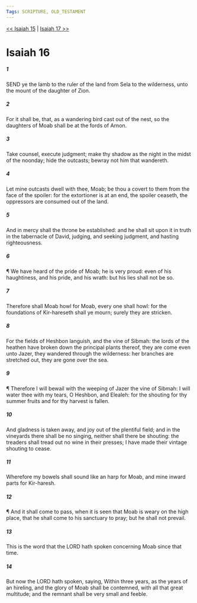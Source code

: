 ```yaml
---
Tags: SCRIPTURE, OLD_TESTAMENT
---
```


[<< Isaiah 15](OLD_TESTAMENT/23_Isaiah/Isaiah_15.md) | [Isaiah 17 >>](OLD_TESTAMENT/23_Isaiah/Isaiah_17.md)

# Isaiah 16

##### 1

SEND ye the lamb to the ruler of the land from Sela to the wilderness, unto the mount of the daughter of Zion.

##### 2

For it shall be, that, as a wandering bird cast out of the nest, so the daughters of Moab shall be at the fords of Arnon.

##### 3

Take counsel, execute judgment; make thy shadow as the night in the midst of the noonday; hide the outcasts; bewray not him that wandereth.

##### 4

Let mine outcasts dwell with thee, Moab; be thou a covert to them from the face of the spoiler: for the extortioner is at an end, the spoiler ceaseth, the oppressors are consumed out of the land.

##### 5

And in mercy shall the throne be established: and he shall sit upon it in truth in the tabernacle of David, judging, and seeking judgment, and hasting righteousness.

##### 6

¶ We have heard of the pride of Moab; he is very proud: even of his haughtiness, and his pride, and his wrath: but his lies shall not be so.

##### 7

Therefore shall Moab howl for Moab, every one shall howl: for the foundations of Kir-hareseth shall ye mourn; surely they are stricken.

##### 8

For the fields of Heshbon languish, and the vine of Sibmah: the lords of the heathen have broken down the principal plants thereof, they are come even unto Jazer, they wandered through the wilderness: her branches are stretched out, they are gone over the sea.

##### 9

¶ Therefore I will bewail with the weeping of Jazer the vine of Sibmah: I will water thee with my tears, O Heshbon, and Elealeh: for the shouting for thy summer fruits and for thy harvest is fallen.

##### 10

And gladness is taken away, and joy out of the plentiful field; and in the vineyards there shall be no singing, neither shall there be shouting: the treaders shall tread out no wine in their presses; I have made their vintage shouting to cease.

##### 11

Wherefore my bowels shall sound like an harp for Moab, and mine inward parts for Kir-haresh.

##### 12

¶ And it shall come to pass, when it is seen that Moab is weary on the high place, that he shall come to his sanctuary to pray; but he shall not prevail.

##### 13

This is the word that the LORD hath spoken concerning Moab since that time.

##### 14

But now the LORD hath spoken, saying, Within three years, as the years of an hireling, and the glory of Moab shall be contemned, with all that great multitude; and the remnant shall be very small and feeble.
